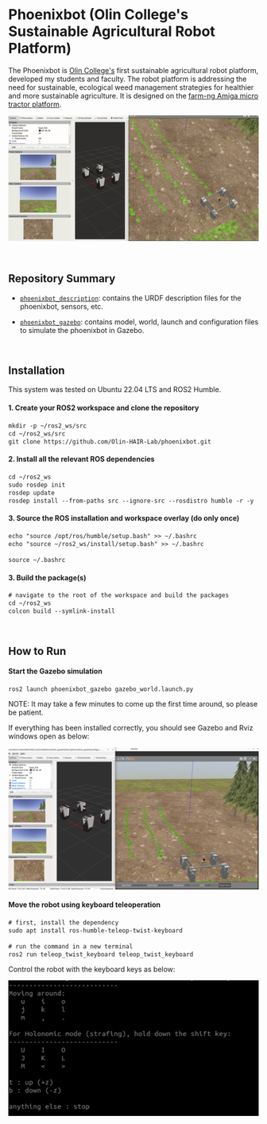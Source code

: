 # Phoenixbot (Olin College's Sustainable Agricultural Robot Platform)

The Phoenixbot is [Olin College's](https://www.olin.edu/) first sustainable agricultural robot platform, developed my students and faculty. The robot platform is addressing the need for sustainable, ecological weed management strategies for healthier and more sustainable agriculture. It is designed on the [farm-ng Amiga micro tractor platform](https://farm-ng.com/products/la-maquina-amiga).

![demo](media//phoenixbot_demo.gif)

<br>

## Repository Summary
- [```phoenixbot_description```](https://github.com/Olin-HAIR-Lab/phoenixbot/tree/main/phoenixbot_description): contains the URDF description files for the phoenixbot, sensors, etc.

- [```phoenixbot_gazebo```](https://github.com/Olin-HAIR-Lab/phoenixbot/tree/main/phoenixbot_gazebo): contains model, world, launch and configuration files to simulate the phoenixbot in Gazebo.

<br>

## Installation
This system was tested on Ubuntu 22.04 LTS and ROS2 Humble.

#### 1. Create your ROS2 workspace and clone the repository
```
mkdir -p ~/ros2_ws/src
cd ~/ros2_ws/src
git clone https://github.com/Olin-HAIR-Lab/phoenixbot.git 
```

#### 2. Install all the relevant ROS dependencies
```
cd ~/ros2_ws
sudo rosdep init
rosdep update
rosdep install --from-paths src --ignore-src --rosdistro humble -r -y
```

#### 3. Source the ROS installation and workspace overlay (do only once)
```
echo "source /opt/ros/humble/setup.bash" >> ~/.bashrc
echo "source ~/ros2_ws/install/setup.bash" >> ~/.bashrc

source ~/.bashrc
```

#### 3. Build the package(s)
```
# navigate to the root of the workspace and build the packages
cd ~/ros2_ws
colcon build --symlink-install
```

<br>

## How to Run

#### Start the Gazebo simulation
```
ros2 launch phoenixbot_gazebo gazebo_world.launch.py
```
NOTE: It may take a few minutes to come up the first time around, so please be patient.

If everything has been installed correctly, you should see Gazebo and Rviz windows open as below:

![bringup view](media/bringup.png)


#### Move the robot using keyboard teleoperation
```
# first, install the dependency
sudo apt install ros-humble-teleop-twist-keyboard

# run the command in a new terminal
ros2 run teleop_twist_keyboard teleop_twist_keyboard
```

Control the robot with the keyboard keys as below:

![teleop keyboard keys](media/teleop_controls.png)



